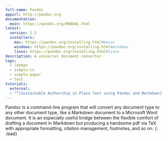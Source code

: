 ```yaml
---
full-name: Pandoc
appurl: http://pandoc.org
documentation:
  main: https://pandoc.org/MANUAL.html
latest:
  version: 2.5
  installers:
    mac: https://pandoc.org/installing.html#macos
    windows: https://pandoc.org/installing.html#windows
    linux: https://pandoc.org/installing.html#linux
description: A universal document converter.
tags:
  - lehman
  - simple-cv
  - simple-paper
  - text
tutorials:
  external:
  - "“[Sustainable Authorship in Plain Text using Pandoc and Markdown](https://programminghistorian.org/en/lessons/sustainable-authorship-in-plain-text-using-pandoc-and-markdown)” by [Dennis Tenen](https://english.columbia.edu/people/profile/453) and [Grant Wythoff](https://wythoff.net/)"
---
```


Pandoc is a command-line program that will convert any document type to any
other document type, like a Markdown document to a Microsoft Word document. It
is an especially useful bridge between the flexible comfort of drafting a
document in Markdown but producing a handsome pdf via TeX with appropriate
formatting, citation management, footnotes, and so on.
{: .lead}
